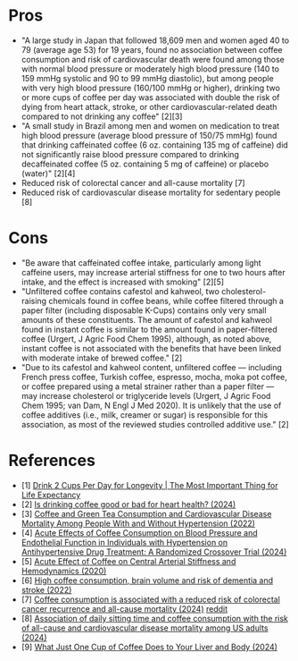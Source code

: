 # Pros
- "A large study in Japan that followed 18,609 men and women aged 40 to 79 (average age 53) for 19 years, found no association between coffee consumption and risk of cardiovascular death were found among those with normal blood pressure or moderately high blood pressure (140 to 159 mmHg systolic and 90 to 99 mmHg diastolic), but among people with very high blood pressure (160/100 mmHg or higher), drinking two or more cups of coffee per day was associated with double the risk of dying from heart attack, stroke, or other cardiovascular-related death compared to not drinking any coffee" [2][3]
- "A small study in Brazil among men and women on medication to treat high blood pressure (average blood pressure of 150/75 mmHg) found that drinking caffeinated coffee (6 oz. containing 135 mg of caffeine) did not significantly raise blood pressure compared to drinking decaffeinated coffee (5 oz. containing 5 mg of caffeine) or placebo (water)" [2][4]
- Reduced risk of colorectal cancer and all-cause mortality [7]
- Reduced risk of cardiovascular disease mortality for sedentary people [8]

# Cons
- "Be aware that caffeinated coffee intake, particularly among light caffeine users, may increase arterial stiffness for one to two hours after intake, and the effect is increased with smoking" [2][5]
- "Unfiltered coffee contains cafestol and kahweol, two cholesterol-raising chemicals found in coffee beans, while coffee filtered through a paper filter (including disposable K-Cups) contains only very small amounts of these constituents. The amount of cafestol and kahweol found in instant coffee is similar to the amount found in paper-filtered coffee (Urgert, J Agric Food Chem 1995), although, as noted above, instant coffee is not associated with the benefits that have been linked with moderate intake of brewed coffee." [2]
- "Due to its cafestol and kahweol content, unfiltered coffee — including French press coffee, Turkish coffee, espresso, mocha, moka pot coffee, or coffee prepared using a metal strainer rather than a paper filter — may increase cholesterol or triglyceride levels (Urgert, J Agric Food Chem 1995; van Dam, N Engl J Med 2020). It is unlikely that the use of coffee additives (i.e., milk, creamer or sugar) is responsible for this association, as most of the reviewed studies controlled additive use." [2]

# References
- [1] [Drink 2 Cups Per Day for Longevity | The Most Important Thing for Life Expectancy](https://www.youtube.com/watch?v=Ok_Ye3ObWRE)
- [2] [Is drinking coffee good or bad for heart health? (2024)](https://www.consumerlab.com/answers/is-drinking-coffee-good-or-bad-for-heart-health/coffee-heart-health/)
- [3] [Coffee and Green Tea Consumption and Cardiovascular Disease Mortality Among People With and Without Hypertension (2022)](https://www.ahajournals.org/doi/10.1161/JAHA.122.026477)
- [4] [Acute Effects of Coffee Consumption on Blood Pressure and Endothelial Function in Individuals with Hypertension on Antihypertensive Drug Treatment: A Randomized Crossover Trial (2024)](https://pubmed.ncbi.nlm.nih.gov/38308805/)
- [5] [Acute Effect of Coffee on Central Arterial Stiffness and Hemodynamics (2020)](https://faseb.onlinelibrary.wiley.com/doi/abs/10.1096/fasebj.2020.34.s1.09417)
- [6] [High coffee consumption, brain volume and risk of dementia and stroke (2022)](https://pubmed.ncbi.nlm.nih.gov/34165394/)
- [7] [Coffee consumption is associated with a reduced risk of colorectal cancer recurrence and all-cause mortality (2024)](https://onlinelibrary.wiley.com/doi/10.1002/ijc.34879) [reddit](https://www.reddit.com/r/science/comments/1blprkc/coffee_drinkers_have_much_lower_risk_of_bowel/)
- [8] [Association of daily sitting time and coffee consumption with the risk of all-cause and cardiovascular disease mortality among US adults (2024)](https://bmcpublichealth.biomedcentral.com/articles/10.1186/s12889-024-18515-9)
- [9] [What Just One Cup of Coffee Does to Your Liver and Body (2024)](https://www.youtube.com/watch?v=o1EIj-huCzE)